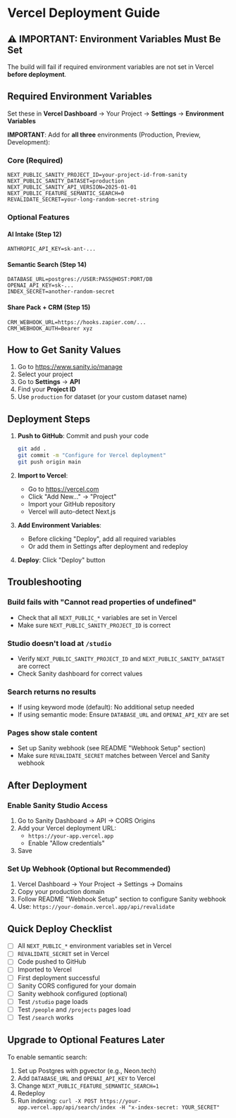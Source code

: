 # Vercel Deployment Guide

## ⚠️ IMPORTANT: Environment Variables Must Be Set

The build will fail if required environment variables are not set in Vercel **before deployment**.

## Required Environment Variables

Set these in **Vercel Dashboard** → Your Project → **Settings** → **Environment Variables**

**IMPORTANT**: Add for **all three** environments (Production, Preview, Development):

### Core (Required)
```
NEXT_PUBLIC_SANITY_PROJECT_ID=your-project-id-from-sanity
NEXT_PUBLIC_SANITY_DATASET=production
NEXT_PUBLIC_SANITY_API_VERSION=2025-01-01
NEXT_PUBLIC_FEATURE_SEMANTIC_SEARCH=0
REVALIDATE_SECRET=your-long-random-secret-string
```

### Optional Features

#### AI Intake (Step 12)
```
ANTHROPIC_API_KEY=sk-ant-...
```

#### Semantic Search (Step 14)
```
DATABASE_URL=postgres://USER:PASS@HOST:PORT/DB
OPENAI_API_KEY=sk-...
INDEX_SECRET=another-random-secret
```

#### Share Pack + CRM (Step 15)
```
CRM_WEBHOOK_URL=https://hooks.zapier.com/...
CRM_WEBHOOK_AUTH=Bearer xyz
```

## How to Get Sanity Values

1. Go to https://www.sanity.io/manage
2. Select your project
3. Go to **Settings** → **API**
4. Find your **Project ID**
5. Use `production` for dataset (or your custom dataset name)

## Deployment Steps

1. **Push to GitHub**: Commit and push your code
   ```bash
   git add .
   git commit -m "Configure for Vercel deployment"
   git push origin main
   ```

2. **Import to Vercel**:
   - Go to https://vercel.com
   - Click "Add New..." → "Project"
   - Import your GitHub repository
   - Vercel will auto-detect Next.js

3. **Add Environment Variables**:
   - Before clicking "Deploy", add all required variables
   - Or add them in Settings after deployment and redeploy

4. **Deploy**: Click "Deploy" button

## Troubleshooting

### Build fails with "Cannot read properties of undefined"
- Check that all `NEXT_PUBLIC_*` variables are set in Vercel
- Make sure `NEXT_PUBLIC_SANITY_PROJECT_ID` is correct

### Studio doesn't load at `/studio`
- Verify `NEXT_PUBLIC_SANITY_PROJECT_ID` and `NEXT_PUBLIC_SANITY_DATASET` are correct
- Check Sanity dashboard for correct values

### Search returns no results
- If using keyword mode (default): No additional setup needed
- If using semantic mode: Ensure `DATABASE_URL` and `OPENAI_API_KEY` are set

### Pages show stale content
- Set up Sanity webhook (see README "Webhook Setup" section)
- Make sure `REVALIDATE_SECRET` matches between Vercel and Sanity webhook

## After Deployment

### Enable Sanity Studio Access
1. Go to Sanity Dashboard → API → CORS Origins
2. Add your Vercel deployment URL:
   - `https://your-app.vercel.app`
   - Enable "Allow credentials"
3. Save

### Set Up Webhook (Optional but Recommended)
1. Vercel Dashboard → Your Project → Settings → Domains
2. Copy your production domain
3. Follow README "Webhook Setup" section to configure Sanity webhook
4. Use: `https://your-domain.vercel.app/api/revalidate`

## Quick Deploy Checklist

- [ ] All `NEXT_PUBLIC_*` environment variables set in Vercel
- [ ] `REVALIDATE_SECRET` set in Vercel
- [ ] Code pushed to GitHub
- [ ] Imported to Vercel
- [ ] First deployment successful
- [ ] Sanity CORS configured for your domain
- [ ] Sanity webhook configured (optional)
- [ ] Test `/studio` page loads
- [ ] Test `/people` and `/projects` pages load
- [ ] Test `/search` works

## Upgrade to Optional Features Later

To enable semantic search:
1. Set up Postgres with pgvector (e.g., Neon.tech)
2. Add `DATABASE_URL` and `OPENAI_API_KEY` to Vercel
3. Change `NEXT_PUBLIC_FEATURE_SEMANTIC_SEARCH=1`
4. Redeploy
5. Run indexing: `curl -X POST https://your-app.vercel.app/api/search/index -H "x-index-secret: YOUR_SECRET"`
